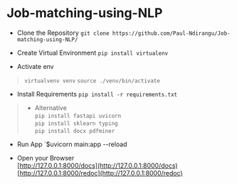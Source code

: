 # Job-matching-using-NLP

* Clone the Repository
`git clone https://github.com/Paul-Ndirangu/Job-matching-using-NLP/`

* Create Virtual Environment
`pip install virtualenv`

* Activate env
> `virtualvenv venv`
> `source ./venv/bin/activate`

* Install Requirements
`pip install -r requirements.txt`
> * Alternative<br/>
>   `pip install fastapi uvicorn`<br/>
>   `pip install sklearn typing`<br/>
>   `pip install docx pdfminer`<br/>

* Run App
`$uvicorn main:app --reload

* Open your Browser<br/>
  [http://127.0.0.1:8000/docs](http://127.0.0.1:8000/docs)<br/>
  [http://127.0.0.1:8000/redoc](http://127.0.0.1:8000/redoc) 
